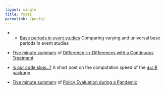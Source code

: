 ```yaml
---
layout: single
title: Posts
permalink: /posts/
---
```


* * [Base periods in event studies](https://bcallaway11.github.io/posts/event-study-universal-v-varying-base-period) Comparing varying and universal base periods in event studies

* [Five minute summary](/posts/five-minute-did-continuous-treatment) of [Difference-in-Differences with a Continuous Treatment](https://arxiv.org/abs/2107.02637)

* [Is our code slow...?](/posts/cs-code-slow) A short post on the computation speed of the [`did` R package](https://bcallaway11.github.io/did/).

* [Five minute summary](/posts/five-minute-pandemic-policy) of [Policy Evaluation during a Pandemic](https://arxiv.org/abs/2105.06927)

